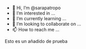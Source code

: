 - 👋 Hi, I’m @sarapatropo
- 👀 I’m interested in ...
- 🌱 I’m currently learning ...
- 💞️ I’m looking to collaborate on ...
- 📫 How to reach me ...

<!---
sarapatropo/sarapatropo is a ✨ special ✨ repository because its `README.md` (this file) appears on your GitHub profile.
You can click the Preview link to take a look at your changes.
--->
Esto es un añadido de prueba
